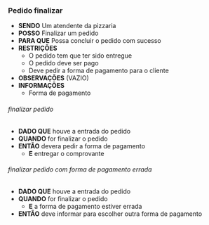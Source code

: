 ### Pedido finalizar

- **SENDO** Um atendente da pizzaria
- **POSSO** Finalizar um pedido
- **PARA QUE** Possa concluir o pedido com sucesso
- **RESTRIÇÕES**
  - O pedido tem que ter sido entregue
  - O pedido deve ser pago
  - Deve pedir a forma de pagamento para o cliente
- **OBSERVAÇÕES** (VAZIO)
- **INFORMAÇÕES** 
  - Forma de pagamento

###### *finalizar pedido*
  - **DADO QUE** houve a entrada do pedido
  - **QUANDO** for finalizar o pedido
  - **ENTÃO** devera pedir a forma de pagamento
    - **E** entregar o comprovante

###### *finalizar pedido com forma de pagamento errada*
  - **DADO QUE** houve a entrada do pedido
  - **QUANDO** for finalizar o pedido
    - **E** a forma de pagamento estiver errada
  - **ENTÃO** deve informar para escolher outra forma de pagamento

